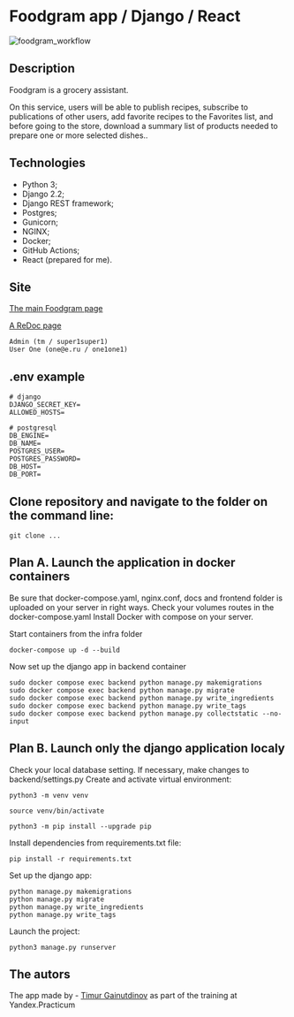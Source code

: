 # Foodgram app / Django / React
![foodgram_workflow](https://github.com/timurgain/foodgram-project-react/actions/workflows/foodgram_workflow.yml/badge.svg)

## Description 
 
Foodgram is a grocery assistant. 

On this service, users will be able to publish recipes, subscribe to publications of other users, add favorite recipes to the Favorites list, and before going to the store, download a summary list of products needed to prepare one or more selected dishes..

## Technologies

- Python 3;
- Django 2.2;
- Django REST framework;
- Postgres;
- Gunicorn;
- NGINX;
- Docker;
- GitHub Actions;
- React (prepared for me).

## Site
[The main Foodgram page](http://84.201.179.139/) 

[A ReDoc page](http://84.201.179.139/api/docs/)
```
Admin (tm / super1super1)
User One (one@e.ru / one1one1)
```

## .env example

```
# django
DJANGO_SECRET_KEY=
ALLOWED_HOSTS=

# postgresql
DB_ENGINE=
DB_NAME=
POSTGRES_USER=
POSTGRES_PASSWORD=
DB_HOST=
DB_PORT=
```

## Clone repository and navigate to the folder on the command line:

```
git clone ...
```

## Plan A. Launch the application in docker containers

Be sure that docker-compose.yaml, nginx.conf, docs and frontend folder is uploaded on your server in right ways.
Check your volumes routes in the docker-compose.yaml
Install Docker with compose on your server.

Start containers from the infra folder
```
docker-compose up -d --build 
```
Now set up the django app in backend container
```
sudo docker compose exec backend python manage.py makemigrations
sudo docker compose exec backend python manage.py migrate
sudo docker compose exec backend python manage.py write_ingredients
sudo docker compose exec backend python manage.py write_tags
sudo docker compose exec backend python manage.py collectstatic --no-input
```

## Plan B. Launch only the django application localy

Check your local database setting. If necessary, make changes to backend/settings.py
Create and activate virtual environment:

```
python3 -m venv venv
```

```
source venv/bin/activate
```

```
python3 -m pip install --upgrade pip
```

Install dependencies from requirements.txt file:

```
pip install -r requirements.txt
```

Set up the django app:

```
python manage.py makemigrations
python manage.py migrate
python manage.py write_ingredients
python manage.py write_tags

```

Launch the project:

```
python3 manage.py runserver
```

## The autors
The app made by - [Timur Gainutdinov](https://github.com/timurgain)
as part of the training at Yandex.Practicum
